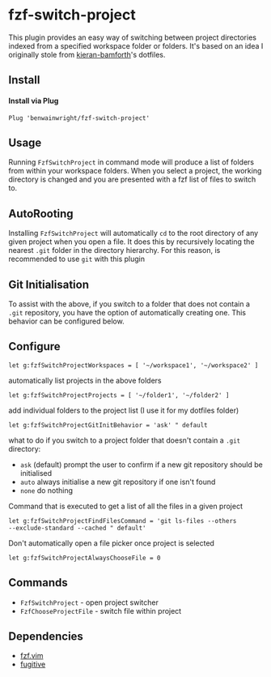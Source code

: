 # fzf-switch-project

This plugin provides an easy way of switching between project directories
indexed from a specified workspace folder or folders. It's based on an idea I
originally stole from [kieran-bamforth](https://github.com/kieran-bamforth)'s
dotfiles.

## Install

#### Install via Plug

```vim
Plug 'benwainwright/fzf-switch-project'
```

## Usage

Running `FzfSwitchProject` in command mode will produce a list of folders from
within your workspace folders. When you select a project, the working directory
is changed and you are presented with a fzf list of files to switch to.

## AutoRooting

Installing `FzfSwitchProject` will automatically `cd` to the root directory of
any given project when you open a file. It does this by recursively locating the
nearest `.git` folder in the directory hierarchy. For this reason, is
recommended to use `git` with this plugin

## Git Initialisation

To assist with the above, if you switch to a folder that does not contain a
`.git` repository, you have the option of automatically creating one. This
behavior can be configured below.

## Configure

```vim
let g:fzfSwitchProjectWorkspaces = [ '~/workspace1', '~/workspace2' ]
```

automatically list projects in the above folders

```vim
let g:fzfSwitchProjectProjects = [ '~/folder1', '~/folder2' ]
```

add individual folders to the project list (I use it for my
dotfiles folder)

```vim
let g:fzfSwitchProjectGitInitBehavior = 'ask' " default
```

what to do if you switch to a project folder that doesn't contain a `.git`
directory:

- `ask` (default) prompt the user to confirm if a new git repository should be
  initialised
- `auto` always initialise a new git repository if one isn't found
- `none` do nothing

Command that is executed to get a list of all the files in a given project

```vim
let g:fzfSwitchProjectFindFilesCommand = 'git ls-files --others
--exclude-standard --cached " default'
```

Don't automatically open a file picker once project is selected

```vim
let g:fzfSwitchProjectAlwaysChooseFile = 0
```

## Commands

- `FzfSwitchProject` - open project switcher
- `FzfChooseProjectFile` - switch file within project

## Dependencies

- [fzf.vim](https://github.com/junegunn/fzf.vim)
- [fugitive](https://github.com/tpope/vim-fugitive)
